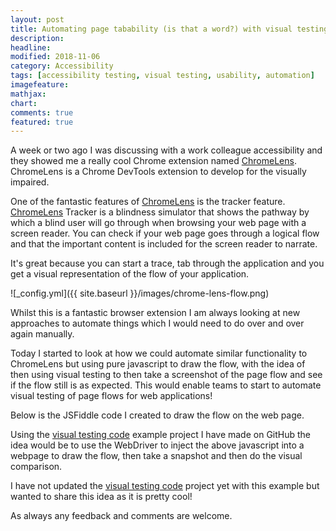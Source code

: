 ```yaml
---
layout: post
title: Automating page tabability (is that a word?) with visual testing
description: 
headline: 
modified: 2018-11-06
category: Accessibility
tags: [accessibility testing, visual testing, usability, automation]
imagefeature: 
mathjax: 
chart: 
comments: true
featured: true
---
```


A week or two ago I was discussing with a work colleague accessibility and they showed me a really cool Chrome extension named [ChromeLens](http://chromelens.xyz/). ChromeLens is a Chrome DevTools extension to develop for the visually impaired.

One of the fantastic features of [ChromeLens](http://chromelens.xyz/) is the tracker feature. [ChromeLens](http://chromelens.xyz/) Tracker is a blindness simulator that shows the pathway by which a blind user will go through when browsing your web page with a screen reader. You can check if your web page goes through a logical flow and that the important content is included for the screen reader to narrate. 

It's great because you can start a trace, tab through the application and you get a visual representation of the flow of your application.

![_config.yml]({{ site.baseurl }}/images/chrome-lens-flow.png)

Whilst this is a fantastic browser extension I am always looking at new approaches to automate things which I would need to do over and over again manually.

Today I started to look at how we could automate similar functionality to ChromeLens but using pure javascript to draw the flow, with the idea of then using visual testing to then take a screenshot of the page flow and see if the flow still is as expected. This would enable teams to start to automate visual testing of page flows for web applications!

Below is the JSFiddle code I created to draw the flow on the web page.
<script async src="//jsfiddle.net/11vlr/o5vckrbh/embed/"></script>


Using the [visual testing code](https://github.com/vivrichards600/AutomatedVisualTesting) example project I have made on GitHub the idea would be to use the WebDriver to inject the above javascript into a webpage to draw the flow, then take a snapshot and then do the visual comparison.

I have not updated the [visual testing code](https://github.com/vivrichards600/AutomatedVisualTesting) project yet with this example but wanted to share this idea as it is pretty cool!

As always any feedback and comments are welcome.